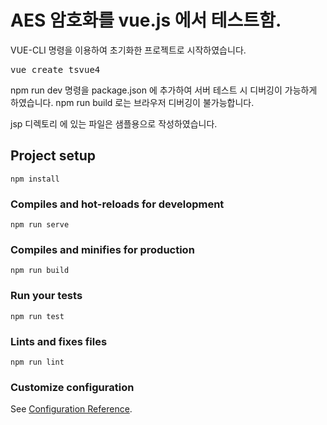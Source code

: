 <h1>AES 암호화를 vue.js 에서 테스트함.</h1>
VUE-CLI 명령을 이용하여 초기화한 프로젝트로 시작하였습니다.

<pre>
vue create tsvue4
</pre>

npm run dev 명령을 package.json 에 추가하여 서버 테스트 시 디버깅이 가능하게 하였습니다.
npm run build 로는 브라우저 디버깅이 불가능합니다.

jsp 디렉토리 에 있는 파일은 샘플용으로 작성하였습니다.


## Project setup
```
npm install
```

### Compiles and hot-reloads for development
```
npm run serve
```

### Compiles and minifies for production
```
npm run build
```

### Run your tests
```
npm run test
```

### Lints and fixes files
```
npm run lint
```

### Customize configuration
See [Configuration Reference](https://cli.vuejs.org/config/).
